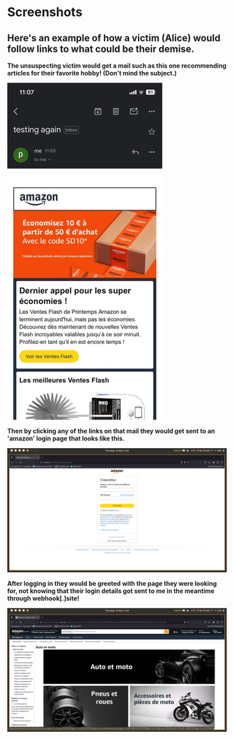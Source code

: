 # Screenshots

## Here's an example of how a victim (Alice) would follow links to what could be their demise.


**The unsuspecting victim would get a mail such as this one recommending articles for their favorite hobby! (Don't mind the subject.)**

![text](mail2.jpeg)

**Then by clicking any of the links on that mail they would get sent to an 'amazon' login page that looks like this.**


![text](login.jpeg)

**After logging in they would be greeted with the page they were looking for, not knowing that their login details got sent to me in the meantime through webhook[.]site!**

![text](store.jpeg)